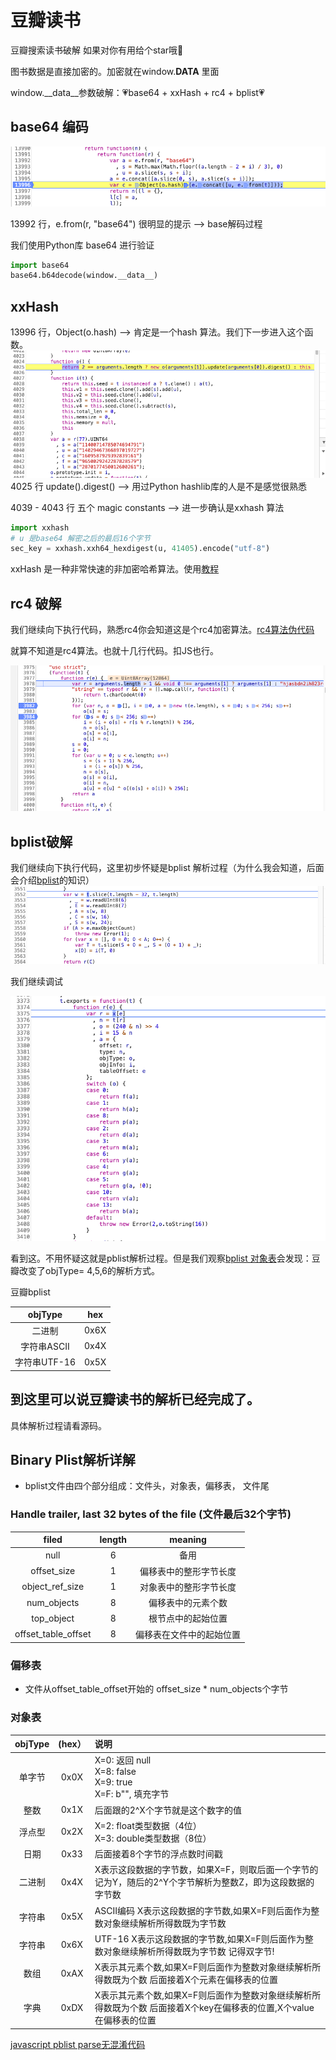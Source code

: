 # 豆瓣读书

豆瓣搜索读书破解 如果对你有用给个star哦🌟

图书数据是直接加密的。加密就在window.__DATA__ 里面

window.__data__参数破解：💗base64 + xxHash + rc4 + bplist💗

## base64 编码
![豆瓣base64 编码](../iamges/douban/base64.png)

13992 行，e.from(r, "base64") 很明显的提示 --> base解码过程

我们使用Python库 base64 进行验证
```python
import base64
base64.b64decode(window.__data__)
```

## xxHash
13996 行，Object(o.hash)  --> 肯定是一个hash 算法。我们下一步进入这个函数。
![xxhash 非加密算法](../iamges/douban/xxhash.png)
4025 行 update().digest() --> 用过Python hashlib库的人是不是感觉很熟悉

4039 - 4043 行 五个 magic constants   --> 进一步确认是xxhash 算法

```python
import xxhash
# u 是base64 解密之后的最后16个字节
sec_key = xxhash.xxh64_hexdigest(u, 41405).encode("utf-8")
```


xxHash 是一种非常快速的非加密哈希算法。使用[教程](https://pypi.org/project/xxhash/)

## rc4 破解
我们继续向下执行代码，熟悉rc4你会知道这是个rc4加密算法。[rc4算法伪代码](https://zh.wikipedia.org/wiki/RC4)

就算不知道是rc4算法。也就十几行代码。扣JS也行。

![rc4 解析](../iamges/douban/rc4.png)

## bplist破解 
我们继续向下执行代码，这里初步怀疑是bplist 解析过程（为什么我会知道，后面会介绍[bplist](#bplist)的知识）
![bplist 解析](../iamges/douban/bplist1.png)


我们继续调试

![bplist 解析](../iamges/douban/bplist2.png)

看到这。不用怀疑这就是pblist解析过程。但是我们观察[bplist 对象表](#objType)会发现：豆瓣改变了objType= 4,5,6的解析方式。

豆瓣bplist

| objType     |   hex    | 
| :---------: | :------: |
| 二进制       | 0x6X     | 
| 字符串ASCII  | 0x4X     |     
| 字符串UTF-16 | 0x5X     | 

## 到这里可以说豆瓣读书的解析已经完成了。
具体解析过程请看源码。

<span id = "bplist"></span>
## Binary Plist解析详解

- bplist文件由四个部分组成：文件头，对象表，偏移表， 文件尾

### Handle trailer, last 32 bytes of the file (文件最后32个字节)            
                                                          
| filed                 | length | meaning             |    
| :-------------------: | :-----:| :-----------------: |    
| null                  | 6      | 备用                 |     
| offset_size           | 1      | 偏移表中的整形字节长度   |          
| object_ref_size       | 1      | 对象表中的整形字节长度   |          
| num_objects           | 8      | 偏移表中的元素个数      |         
| top_object            | 8      | 根节点中的起始位置      |         
| offset_table_offset   | 8      | 偏移表在文件中的起始位置 |           


### 偏移表

- 文件从offset_table_offset开始的 offset_size * num_objects个字节

<span id = "objType"></span>
### 对象表

| objType    |   (hex） | 说明 |
| :--------: | :------: | :------------------------------------------------------------------------------------ |
|单字节| 0x0X | X=0: 返回 null <br> X=8: false <br>X=9: true <br> X=F: b"", 填充字节 |
|整数 | 0x1X | 后面跟的2^X个字节就是这个数字的值 |
|浮点型 | 0x2X | X=2: float类型数据（4位） <br> X=3: double类型数据（8位）|
|日期 | 0x33 | 后面接着8个字节的浮点数时间戳 |
|二进制 | 0x4X | X表示这段数据的字节数，如果X=F，则取后面一个字节的记为Y，随后的2^Y个字节解析为整数Z，即为这段数据的字节数 |
|字符串 | 0x5X | ASCII编码 X表示这段数据的字节数,如果X=F则后面作为整数对象继续解析所得数既为字节数 |
|字符串 | 0x6X | UTF-16 X表示这段数据的字节数,如果X=F则后面作为整数对象继续解析所得数既为字节数 记得双字节! |
|数组 | 0xAX | X表示其元素个数,如果X=F则后面作为整数对象继续解析所得数既为个数 后面接着X个元素在偏移表的位置 |
|字典 | 0xDX | X表示其元素个数,如果X=F则后面作为整数对象继续解析所得数既为个数 后面接着X个key在偏移表的位置,X个value在偏移表的位置 |

[javascript pblist parse无混淆代码](http://mail-archives.apache.org/mod_mbox/cordova-commits/201706.mbox/%3C22496a5587524ec985891ee5fe5e1219@git.apache.org%3E)
